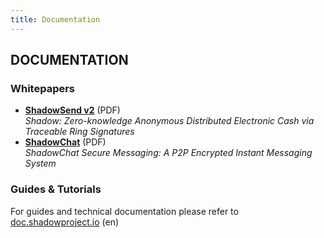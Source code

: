 ```yaml
---
title: Documentation
---
```


## DOCUMENTATION

### Whitepapers

- **[ShadowSend v2](http://shadowproject.io/whitepapers/shadowcash-anon.pdf)** (PDF) <br>
_Shadow: Zero-knowledge Anonymous Distributed Electronic Cash via Traceable Ring Signatures_
- **[ShadowChat](http://shadowproject.io/whitepapers/shadowcash-p2p-messaging.pdf)** (PDF) <br>
_ShadowChat Secure Messaging: A P2P Encrypted Instant Messaging System_

### Guides & Tutorials

<div class="message"> For guides and technical documentation please refer to <a href="https://doc.shadowproject.io">doc.shadowproject.io</a> (en)</div>